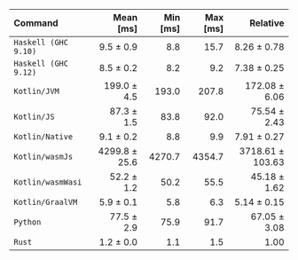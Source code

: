 | Command | Mean [ms] | Min [ms] | Max [ms] | Relative |
|:---|---:|---:|---:|---:|
| `Haskell (GHC 9.10)` | 9.5 ± 0.9 | 8.8 | 15.7 | 8.26 ± 0.78 |
| `Haskell (GHC 9.12)` | 8.5 ± 0.2 | 8.2 | 9.2 | 7.38 ± 0.25 |
| `Kotlin/JVM` | 199.0 ± 4.5 | 193.0 | 207.8 | 172.08 ± 6.06 |
| `Kotlin/JS` | 87.3 ± 1.5 | 83.8 | 92.0 | 75.54 ± 2.43 |
| `Kotlin/Native` | 9.1 ± 0.2 | 8.8 | 9.9 | 7.91 ± 0.27 |
| `Kotlin/wasmJs` | 4299.8 ± 25.6 | 4270.7 | 4354.7 | 3718.61 ± 103.63 |
| `Kotlin/wasmWasi` | 52.2 ± 1.2 | 50.2 | 55.5 | 45.18 ± 1.62 |
| `Kotlin/GraalVM` | 5.9 ± 0.1 | 5.8 | 6.3 | 5.14 ± 0.15 |
| `Python` | 77.5 ± 2.9 | 75.9 | 91.7 | 67.05 ± 3.08 |
| `Rust` | 1.2 ± 0.0 | 1.1 | 1.5 | 1.00 |
